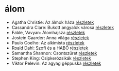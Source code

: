# álom

- Agatha Christie: Az álmok háza [részletek](../_details/Agatha%20Christie.md#id_241)
- Cassandra Clare: Bukott angyalok városa [részletek](../_details/Cassandra%20Clare.md#id_638)
- Fable, Vavyan: Álomhajsza [részletek](../_details/Fable%2C%20Vavyan.md#id_178)
- Jostein Gaarder: Anna világa [részletek](../_details/Jostein%20Gaarder.md#id_1411)
- Paulo Coelho: Az alkimista [részletek](../_details/Paulo%20Coelho.md#id_261)
- Roald Dahl: Szofi és a HABÓ [részletek](../_details/Roald%20Dahl.md#id_537)
- Samantha Shannon: Csontszüret [részletek](../_details/Samantha%20Shannon.md#id_1005)
- Stephen King: Csipkerózsikák [részletek](../_details/Stephen%20King.md#id_1204)
- Viktor Pelevin: Az agyag géppuska [részletek](../_details/Viktor%20Pelevin.md#id_834)